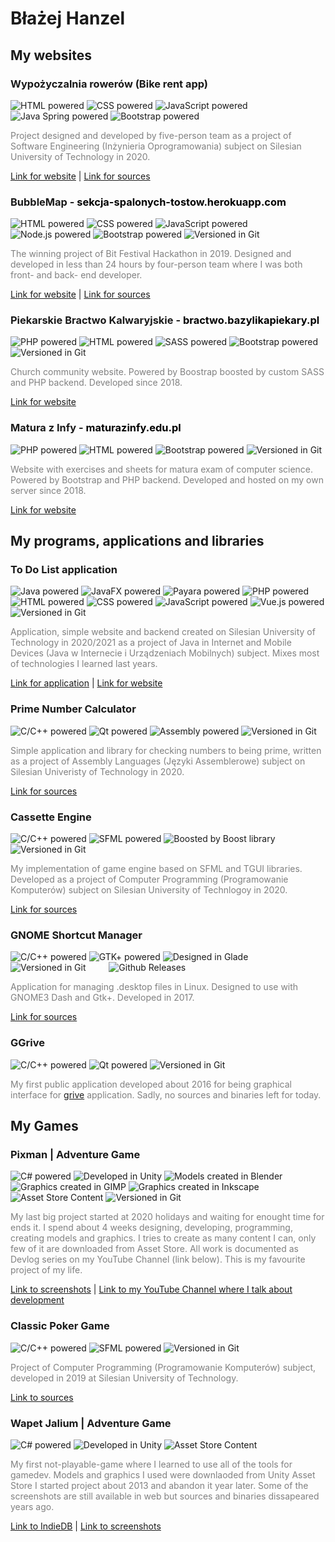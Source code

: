 # Błażej Hanzel

## **My websites**


### **Wypożyczalnia rowerów (Bike rent app)**
![HTML powered](https://img.shields.io/badge/HTML-orange)
![CSS powered](https://img.shields.io/badge/CSS-lightblue)
![JavaScript powered](https://img.shields.io/badge/-JavaScript-yellow)
![Java Spring powered](https://img.shields.io/badge/-Java%20Spring-brightgreen)
![Bootstrap powered](https://img.shields.io/badge/-Bootstrap-blue)

<span style="color: grey">Project designed and developed by five-person team as a project of Software Engineering (Inżynieria Oprogramowania) subject on Silesian University of Technology in 2020.</span>

[Link for website](?) |
[Link for sources](?)


### **BubbleMap - <span style="color:black">sekcja-spalonych-tostow.herokuapp.com</span>**
![HTML powered](https://img.shields.io/badge/HTML-orange)
![CSS powered](https://img.shields.io/badge/-CSS-lightblue)
![JavaScript powered](https://img.shields.io/badge/-JavaScript-yellow)
![Node.js powered](https://img.shields.io/badge/-Node.js-brightgreen)
![Bootstrap powered](https://img.shields.io/badge/-Bootstrap-blue)
![Versioned in Git](https://img.shields.io/badge/-Git-black)

<span style="color:grey">The winning project of Bit Festival Hackathon in 2019. Designed and developed in less than 24 hours by four-person team where I was both front- and back- end developer.</span>

[Link for website](http://sekcja-spalonych-tostow.herokuapp.com/) |
[Link for sources](https://github.com/blazejhanzel/hackathon-bubblemap)


### **Piekarskie Bractwo Kalwaryjskie - <span style="color:black">bractwo.bazylikapiekary.pl</span>**
![PHP powered](https://img.shields.io/badge/PHP-blueviolet)
![HTML powered](https://img.shields.io/badge/HTML-orange)
![SASS powered](https://img.shields.io/badge/-SASS-purple)
![Bootstrap powered](https://img.shields.io/badge/-Bootstrap-blue)
![Versioned in Git](https://img.shields.io/badge/-Git-black)

<span style="color:grey">Church community website. Powered by Boostrap boosted by custom SASS and PHP backend. Developed since 2018.</span>

[Link for website](http://bractwo.bazylikapiekary.pl)


### **Matura z Infy - <span style="color:black">maturazinfy.edu.pl</span>**
![PHP powered](https://img.shields.io/badge/PHP-blueviolet)
![HTML powered](https://img.shields.io/badge/HTML-orange)
![Bootstrap powered](https://img.shields.io/badge/-Bootstrap-blue)
![Versioned in Git](https://img.shields.io/badge/-Git-black)

<span style="color:grey">Website with exercises and sheets for matura exam of computer science. Powered by Bootstrap and PHP backend. Developed and hosted on my own server since 2018.</span>

[Link for website](http://maturazinfy.edu.pl)


## **My programs, applications and libraries**


### **To Do List application**
![Java powered](https://img.shields.io/badge/Java-ff7700)
![JavaFX powered](https://img.shields.io/badge/JavaFX-grey)
![Payara powered](https://img.shields.io/badge/Payara-grey)
![PHP powered](https://img.shields.io/badge/PHP-blueviolet)
![HTML powered](https://img.shields.io/badge/HTML-orange)
![CSS powered](https://img.shields.io/badge/CSS-lightblue)
![JavaScript powered](https://img.shields.io/badge/JavaScript-yellow)
![Vue.js powered](https://img.shields.io/badge/Vue.js-4488ff)
![Versioned in Git](https://img.shields.io/badge/-Git-black)

<span style="color:grey">Application, simple website and backend created on Silesian University of Technology in 2020/2021 as a project of Java in Internet and Mobile Devices (Java w Internecie i Urządzeniach Mobilnych) subject. Mixes most of technologies I learned last years.</span>

[Link for application](?) |
[Link for website](?)


### **Prime Number Calculator**
![C/C++ powered](https://img.shields.io/badge/C/C++-darkblue)
![Qt powered](https://img.shields.io/badge/-Qt-brightgreen)
![Assembly powered](https://img.shields.io/badge/Assembly-brown)
![Versioned in Git](https://img.shields.io/badge/-Git-black)

<span style="color:grey">Simple application and library for checking numbers to being prime, written as a project of Assembly Languages (Języki Assemblerowe) subject on Silesian Univeristy of Technology in 2020.</span>

[Link for sources](https://github.com/blazejhanzel/prime-number-calculator)


### **Cassette Engine**
![C/C++ powered](https://img.shields.io/badge/C/C++-darkblue)
![SFML powered](https://img.shields.io/badge/-SFML-green)
![Boosted by Boost library](https://img.shields.io/badge/Boost-grey)
![Versioned in Git](https://img.shields.io/badge/-Git-black)

<span style="color:grey">My implementation of game engine based on SFML and TGUI libraries. Developed as a project of Computer Programming (Programowanie Komputerów) subject on Silesian University of Technlogoy in 2020.</span>

[Link for sources](https://github.com/blazejhanzel/cassette-engine)


### **GNOME Shortcut Manager**
![C/C++ powered](https://img.shields.io/badge/C/C++-darkblue)
![GTK+ powered](https://img.shields.io/badge/-GTK+-red)
![Designed in Glade](https://img.shields.io/badge/-Glade-grey)
![Versioned in Git](https://img.shields.io/badge/-Git-black) <span style="color:white">* * *</span>
![Github Releases](https://img.shields.io/github/downloads/blahax2g/GNOME-Shortcut-Manager/total.svg?style=flat-square)

<span style="color:grey">Application for managing .desktop files in Linux. Designed to use with GNOME3 Dash and Gtk+. Developed in 2017.</span>

[Link for sources](https://github.com/blazejhanzel/GNOME-Shortcut-Manager)


### **GGrive**
![C/C++ powered](https://img.shields.io/badge/C/C++-darkblue)
![Qt powered](https://img.shields.io/badge/-Qt-brightgreen)
![Versioned in Git](https://img.shields.io/badge/-Git-black)

<span style="color:grey">My first public application developed about 2016 for being graphical interface for [grive](https://github.com/Grive/grive) application. Sadly, no sources and binaries left for today.</span>


## **My Games**

### **Pixman** | Adventure Game
![C# powered](https://img.shields.io/badge/C%23-darkgreen)
![Developed in Unity](https://img.shields.io/badge/Unity-444444)
![Models created in Blender](https://img.shields.io/badge/Blender-yellow)
![Graphics created in GIMP](https://img.shields.io/badge/GIMP-995533)
![Graphics created in Inkscape](https://img.shields.io/badge/Inkscape-black)
![Asset Store Content](https://img.shields.io/badge/Asset%20Store%20content-lightgrey)
![Versioned in Git](https://img.shields.io/badge/-Git-black)

<span style="color:grey">My last big project started at 2020 holidays and waiting for enought time for ends it. I spend about 4 weeks designing, developing, programming, creating models and graphics. I tries to create as many content I can, only few of it are downloaded from Asset Store. All work is documented as Devlog series on my YouTube Channel (link below). This is my favourite project of my life.</span>

[Link to screenshots](?) |
[Link to my YouTube Channel where I talk about development](https://www.youtube.com/playlist?list=PLzwDWQHoTBVPsANI4DF-_mXXycenyuYif)


### **Classic Poker Game**
![C/C++ powered](https://img.shields.io/badge/C/C++-darkblue)
![SFML powered](https://img.shields.io/badge/-SFML-green)
![Versioned in Git](https://img.shields.io/badge/-Git-black)

<span style="color:grey">Project of Computer Programming (Programowanie Komputerów) subject, developed in 2019 at Silesian University of Technology.</span>

[Link to sources](https://github.com/blazejhanzel/classic-poker-game)


### **Wapet Jalium** | Adventure Game
![C# powered](https://img.shields.io/badge/C%23-darkgreen)
![Developed in Unity](https://img.shields.io/badge/Unity-444444)
![Asset Store Content](https://img.shields.io/badge/Asset%20Store%20content-lightgrey)

<span style="color:grey">My first not-playable-game where I learned to use all of the tools for gamedev. Models and graphics I used were downlaoded from Unity Asset Store I started project about 2013 and abandon it year later. Some of the screenshots are still available in web but sources and binaries dissapeared years ago.</span>

[Link to IndieDB](https://www.indiedb.com/games/wapet-jalium/images) |
[Link to screenshots](?)
